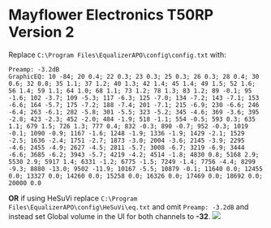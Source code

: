 # Mayflower Electronics T50RP Version 2
Replace `C:\Program Files\EqualizerAPO\config\config.txt` with:
```
Preamp: -3.2dB
GraphicEQ: 10 -84; 20 0.4; 22 0.3; 23 0.3; 25 0.3; 26 0.3; 28 0.4; 30 0.6; 32 0.8; 35 1.1; 37 1.2; 40 1.3; 42 1.4; 45 1.4; 49 1.5; 52 1.6; 56 1.4; 59 1.1; 64 1.0; 68 1.1; 73 1.2; 78 1.3; 83 1.2; 89 -0.1; 95 -1.6; 102 -3.7; 109 -5.3; 117 -6.3; 125 -7.0; 134 -7.2; 143 -7.1; 153 -6.6; 164 -5.7; 175 -7.2; 188 -7.4; 201 -7.1; 215 -6.9; 230 -6.6; 246 -6.4; 263 -6.1; 282 -5.8; 301 -5.5; 323 -5.2; 345 -4.6; 369 -3.6; 395 -2.8; 423 -2.3; 452 -2.0; 484 -1.9; 518 -1.1; 554 -0.5; 593 0.3; 635 1.1; 679 1.5; 726 1.3; 777 0.4; 832 -0.3; 890 -0.7; 952 -0.3; 1019 -0.1; 1090 -0.9; 1167 -1.6; 1248 -1.9; 1336 -1.9; 1429 -2.1; 1529 -2.5; 1636 -2.4; 1751 -2.7; 1873 -3.0; 2004 -3.6; 2145 -3.9; 2295 -4.6; 2455 -4.9; 2627 -4.5; 2811 -5.7; 3008 -6.7; 3219 -6.9; 3444 -6.6; 3685 -6.2; 3943 -5.7; 4219 -4.2; 4514 -1.8; 4830 0.8; 5168 2.9; 5530 2.9; 5917 1.4; 6331 -1.2; 6775 -1.5; 7249 -1.4; 7756 -4.4; 8299 -9.3; 8880 -13.0; 9502 -11.9; 10167 -5.5; 10879 -0.1; 11640 0.0; 12455 0.0; 13327 0.0; 14260 0.0; 15258 0.0; 16326 0.0; 17469 0.0; 18692 0.0; 20000 0.0
```
**OR** if using HeSuVi replace `C:\Program Files\EqualizerAPO\config\HeSuVi\eq.txt` and omit `Preamp: -3.2dB` and instead set Global volume in the UI for both channels to **-32**.
![](https://raw.githubusercontent.com/jaakkopasanen/AutoEq/master/results/Headphone.com/innerfidelity/onear/Mayflower%20Electronics%20T50RP%20Version%202/Mayflower%20Electronics%20T50RP%20Version%202.png)
